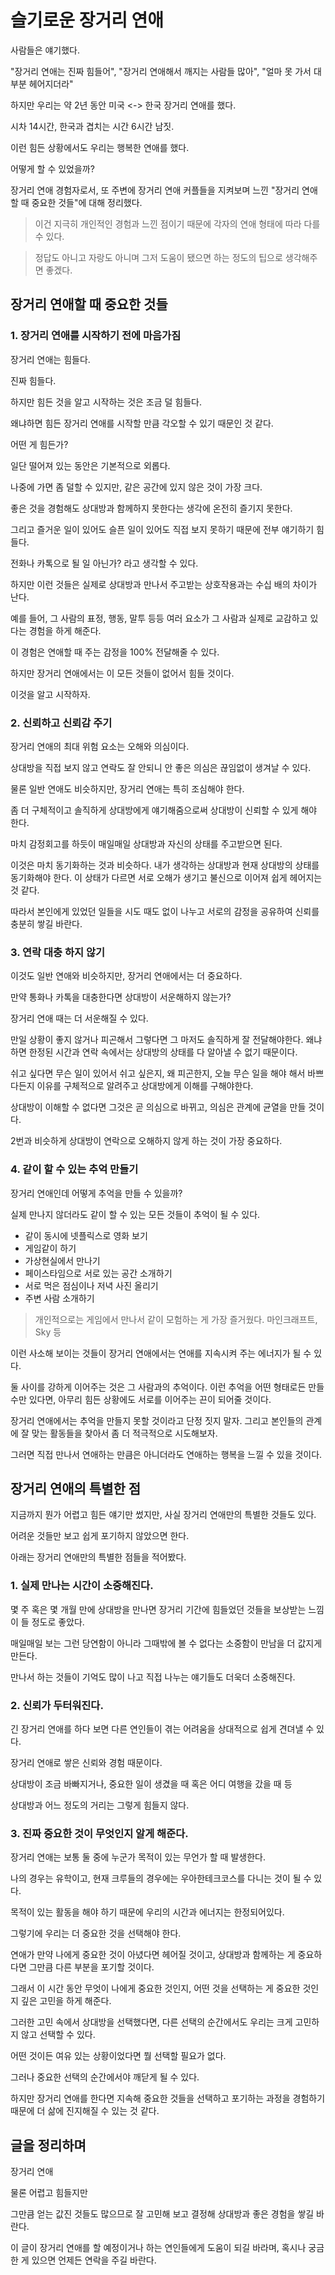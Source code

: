 # 슬기로운 장거리 연애

사람들은 얘기했다.

"장거리 연애는 진짜 힘들어", "장거리 연애해서 깨지는 사람들 많아", "얼마 못 가서 대부분 헤어지더라"

하지만 우리는 약 2년 동안 미국 <-> 한국 장거리 연애를 했다.

시차 14시간, 한국과 겹치는 시간 6시간 남짓.

이런 힘든 상황에서도 우리는 행복한 연애를 했다.

어떻게 할 수 있었을까?

장거리 연애 경험자로서, 또 주변에 장거리 연애 커플들을 지켜보며 느낀 "장거리 연애할 때 중요한 것들"에 대해 정리했다.

> 이건 지극히 개인적인 경험과 느낀 점이기 때문에 각자의 연애 형태에 따라 다를 수 있다.

> 정답도 아니고 자랑도 아니며 그저 도움이 됐으면 하는 정도의 팁으로 생각해주면 좋겠다.

## 장거리 연애할 때 중요한 것들

### 1. 장거리 연애를 시작하기 전에 마음가짐

장거리 연애는 힘들다.

진짜 힘들다.

하지만 힘든 것을 알고 시작하는 것은 조금 덜 힘들다.

왜냐하면 힘든 장거리 연애를 시작할 만큼 각오할 수 있기 때문인 것 같다.

어떤 게 힘든가?

일단 떨어져 있는 동안은 기본적으로 외롭다.

나중에 가면 좀 덜할 수 있지만, 같은 공간에 있지 않은 것이 가장 크다.

좋은 것을 경험해도 상대방과 함께하지 못한다는 생각에 온전히 즐기지 못한다.

그리고 즐거운 일이 있어도 슬픈 일이 있어도 직접 보지 못하기 때문에 전부 얘기하기 힘들다.

전화나 카톡으로 될 일 아닌가? 라고 생각할 수 있다.

하지만 이런 것들은 실제로 상대방과 만나서 주고받는 상호작용과는 수십 배의 차이가 난다.

예를 들어, 그 사람의 표정, 행동, 말투 등등 여러 요소가 그 사람과 실제로 교감하고 있다는 경험을 하게 해준다.

이 경험은 연애할 때 주는 감정을 100% 전달해줄 수 있다.

하지만 장거리 연애에서는 이 모든 것들이 없어서 힘들 것이다.

이것을 알고 시작하자.

### 2. 신뢰하고 신뢰감 주기

장거리 연애의 최대 위험 요소는 오해와 의심이다.

상대방을 직접 보지 않고 연락도 잘 안되니 안 좋은 의심은 끊임없이 생겨날 수 있다.

물론 일반 연애도 비슷하지만, 장거리 연애는 특히 조심해야 한다.

좀 더 구체적이고 솔직하게 상대방에게 얘기해줌으로써 상대방이 신뢰할 수 있게 해야 한다.

마치 감정회고를 하듯이 매일매일 상대방과 자신의 상태를 주고받으면 된다.

이것은 마치 동기화하는 것과 비슷하다. 내가 생각하는 상대방과 현재 상대방의 상태를 동기화해야 한다. 이 상태가 다르면 서로 오해가 생기고 불신으로 이어져 쉽게 헤어지는 것 같다.

따라서 본인에게 있었던 일들을 시도 때도 없이 나누고 서로의 감정을 공유하여 신뢰를 충분히 쌓길 바란다.

### 3. 연락 대충 하지 않기

이것도 일반 연애와 비슷하지만, 장거리 연애에서는 더 중요하다.

만약 통화나 카톡을 대충한다면 상대방이 서운해하지 않는가?

장거리 연애 때는 더 서운해질 수 있다.

만일 상황이 좋지 않거나 피곤해서 그렇다면 그 마저도 솔직하게 잘 전달해야한다. 왜냐하면 한정된 시간과 연락 속에서는 상대방의 상태를 다 알아낼 수 없기 때문이다.

쉬고 싶다면 무슨 일이 있어서 쉬고 싶은지, 왜 피곤한지, 오늘 무슨 일을 해야 해서 바쁘다든지 이유를 구체적으로 알려주고 상대방에게 이해를 구해야한다.

상대방이 이해할 수 없다면 그것은 곧 의심으로 바뀌고, 의심은 관계에 균열을 만들 것이다.

2번과 비슷하게 상대방이 연락으로 오해하지 않게 하는 것이 가장 중요하다.

### 4. 같이 할 수 있는 추억 만들기

장거리 연애인데 어떻게 추억을 만들 수 있을까?

실제 만나지 않더라도 같이 할 수 있는 모든 것들이 추억이 될 수 있다.


- 같이 동시에 넷플릭스로 영화 보기
- 게임같이 하기
- 가상현실에서 만나기
- 페이스타임으로 서로 있는 공간 소개하기
- 서로 먹은 점심이나 저녁 사진 올리기
- 주변 사람 소개하기

> 개인적으로는 게임에서 만나서 같이 모험하는 게 가장 즐거웠다. 마인크래프트, Sky 등

이런 사소해 보이는 것들이 장거리 연애에서는 연애를 지속시켜 주는 에너지가 될 수 있다.

둘 사이를 강하게 이어주는 것은 그 사람과의 추억이다. 이런 추억을 어떤 형태로든 만들 수만 있다면, 아무리 힘든 상황에도 서로를 이어주는 끈이 되어줄 것이다.

장거리 연애에서는 추억을 만들지 못할 것이라고 단정 짓지 말자. 그리고 본인들의 관계에 잘 맞는 활동들을 찾아서 좀 더 적극적으로 시도해보자.

그러면 직접 만나서 연애하는 만큼은 아니더라도 연애하는 행복을 느낄 수 있을 것이다.

## 장거리 연애의 특별한 점

지금까지 뭔가 어렵고 힘든 얘기만 썼지만, 사실 장거리 연애만의 특별한 것들도 있다.

어려운 것들만 보고 쉽게 포기하지 않았으면 한다.

아래는 장거리 연애만의 특별한 점들을 적어봤다.

### 1. 실제 만나는 시간이 소중해진다.


몇 주 혹은 몇 개월 만에 상대방을 만나면 장거리 기간에 힘들었던 것들을 보상받는 느낌이 들 정도로 좋았다.

매일매일 보는 그런 당연함이 아니라 그때밖에 볼 수 없다는 소중함이 만남을 더 값지게 만든다.

만나서 하는 것들이 기억도 많이 나고 직접 나누는 얘기들도 더욱더 소중해진다.

### 2. 신뢰가 두터워진다.


긴 장거리 연애를 하다 보면 다른 연인들이 겪는 어려움을 상대적으로 쉽게 견뎌낼 수 있다.

장거리 연애로 쌓은 신뢰와 경험 때문이다.

상대방이 조금 바빠지거나, 중요한 일이 생겼을 때 혹은 어디 여행을 갔을 때 등

상대방과 어느 정도의 거리는 그렇게 힘들지 않다.

### 3. 진짜 중요한 것이 무엇인지 알게 해준다.

장거리 연애는 보통 둘 중에 누군가 목적이 있는 무언가 할 때 발생한다.

나의 경우는 유학이고, 현재 크루들의 경우에는 우아한테크코스를 다니는 것이 될 수 있다.

목적이 있는 활동을 해야 하기 때문에 우리의 시간과 에너지는 한정되어있다.

그렇기에 우리는 더 중요한 것을 선택해야 한다.

연애가 만약 나에게 중요한 것이 아녔다면 헤어질 것이고, 상대방과 함께하는 게 중요하다면 그만큼 다른 부분을 포기할 것이다.

그래서 이 시간 동안 무엇이 나에게 중요한 것인지, 어떤 것을 선택하는 게 중요한 것인지 깊은 고민을 하게 해준다.

그러한 고민 속에서 상대방을 선택했다면, 다른 선택의 순간에서도 우리는 크게 고민하지 않고 선택할 수 있다.

어떤 것이든 여유 있는 상황이었다면 뭘 선택할 필요가 없다.

그러나 중요한 선택의 순간에서야 깨닫게 될 수 있다.

하지만 장거리 연애를 한다면 지속해 중요한 것들을 선택하고 포기하는 과정을 경험하기 때문에 더 삶에 진지해질 수 있는 것 같다.

## 글을 정리하며

장거리 연애

물론 어렵고 힘들지만

그만큼 얻는 값진 것들도 많으므로 잘 고민해 보고 결정해 상대방과 좋은 경험을 쌓길 바란다.

이 글이 장거리 연애를 할 예정이거나 하는 연인들에게 도움이 되길 바라며, 혹시나 궁금한 게 있으면 언제든 연락을 주길 바란다.
